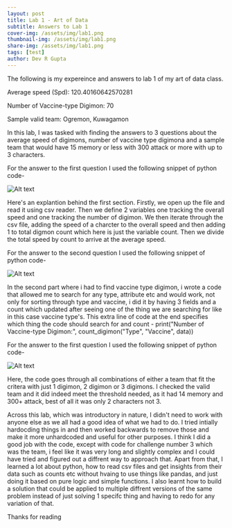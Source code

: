 ```yaml
---
layout: post
title: Lab 1 - Art of Data
subtitle: Answers to Lab 1
cover-img: /assets/img/lab1.png
thumbnail-img: /assets/img/lab1.png
share-img: /assets/img/lab1.png
tags: [test]
author: Dev R Gupta
---
```


The following is my expereince and answers to lab 1 of my art of data class.

Average speed (Spd): 120.40160642570281

Number of Vaccine-type Digimon: 70

Sample valid team: Ogremon, Kuwagamon

In this lab, I was tasked with finding the answers to 3 questions about the average speed of digimons, number of vaccine type digimona and a sample team that would have 15 memory or less with 300 attack or more with up to 3 characters.

For the answer to the first question I used the following snippet of python code- 

![Alt text](/assets/img/code#1.png)

Here's an explantion behind the first section. Firstly, we open up the file and read it using csv reader. Then we define 2 variables one tracking the overall speed and one tracking the number of digimon. We then iterate through the csv file, adding the speed of a charcter to the overall speed and then adding 1 to total digmon count which here is just the variable count. Then we divide the total speed by count to arrive at the average speed. 


For the answer to the second question I used the following snippet of python code- 

![Alt text](/assets/img/code#2.png)

In the second part where i had to find vaccine type digimon, i wrote a code that allowed me to search for any type, attribute etc and would work, not only for sorting through type and vaccine, i did it by having 3 fields and a count which updated after seeing one of the thing we are searching for like in this case vaccine type's. This extra line of code at the end specifies which thing the code should search for and count - print("Number of Vaccine-type Digimon:", count_digimon("Type", "Vaccine", data))


For the answer to the first question I used the following snippet of python code- 

![Alt text](/assets/img/code#3.png)

Here, the code goes through all combinations of either a team that fit the critera with just 1 digimon, 2 digimon or 3 digimons. I checked the valid team and it did indeed meet the threshold needed, as it had 14 memory and 300+ attack, best of all it was only 2 characters not 3. 

Across this lab, which was introductory in nature, I didn't need to work with anyone else as we all had a good idea of what we had to do. I tried intially hardocding things in and then worked backwards to remove those and make it more unhardcoded and useful for other purposes. I think I did a good job with the code, except with code for challenge number 3 which was the team, i feel like it was very long and slightly complex and I could have tried and figured out a diffrent way to approach that. Apart from that, I learned a lot about python, how to read csv files and get insights from their data such as counts etc without hvaing to use things like pandas, and just doing it based on pure logic and simple functions. I also learnt how to build a solution that could be applied to multiple diffrent versions of the same problem instead of just solving 1 specifc thing and having to redo for any variation of that. 


Thanks for reading
